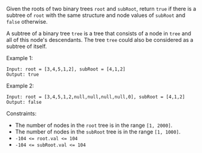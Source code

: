Given the roots of two binary trees `root` and `subRoot`, return `true` if there is a subtree of `root` with the same structure and node values of `subRoot` and `false` otherwise.

A subtree of a binary tree `tree` is a tree that consists of a node in `tree` and all of this node's descendants. The tree `tree` could also be considered as a subtree of itself.

Example 1:

```
Input: root = [3,4,5,1,2], subRoot = [4,1,2]
Output: true
```

Example 2:

```
Input: root = [3,4,5,1,2,null,null,null,null,0], subRoot = [4,1,2]
Output: false
```

Constraints:

- The number of nodes in the `root` tree is in the range `[1, 2000]`.
- The number of nodes in the `subRoot` tree is in the range `[1, 1000]`.
- `-104 <= root.val <= 104`
- `-104 <= subRoot.val <= 104`
